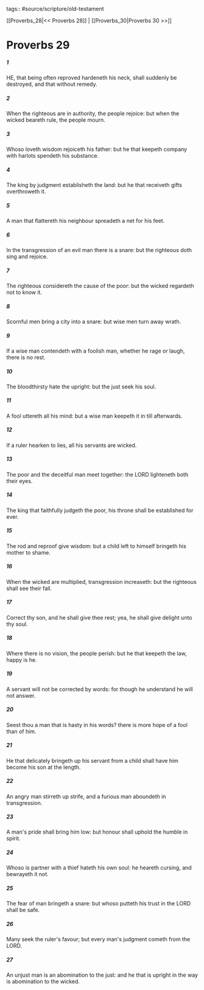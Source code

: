 tags:: #source/scripture/old-testament

[[Proverbs_28|<< Proverbs 28]] | [[Proverbs_30|Proverbs 30 >>]]

# Proverbs 29

##### 1

HE, that being often reproved hardeneth his neck, shall suddenly be destroyed, and that without remedy.

##### 2

When the righteous are in authority, the people rejoice: but when the wicked beareth rule, the people mourn.

##### 3

Whoso loveth wisdom rejoiceth his father: but he that keepeth company with harlots spendeth his substance.

##### 4

The king by judgment establisheth the land: but he that receiveth gifts overthroweth it.

##### 5

A man that flattereth his neighbour spreadeth a net for his feet.

##### 6

In the transgression of an evil man there is a snare: but the righteous doth sing and rejoice.

##### 7

The righteous considereth the cause of the poor: but the wicked regardeth not to know it.

##### 8

Scornful men bring a city into a snare: but wise men turn away wrath.

##### 9

If a wise man contendeth with a foolish man, whether he rage or laugh, there is no rest.

##### 10

The bloodthirsty hate the upright: but the just seek his soul.

##### 11

A fool uttereth all his mind: but a wise man keepeth it in till afterwards.

##### 12

If a ruler hearken to lies, all his servants are wicked.

##### 13

The poor and the deceitful man meet together: the LORD lighteneth both their eyes.

##### 14

The king that faithfully judgeth the poor, his throne shall be established for ever.

##### 15

The rod and reproof give wisdom: but a child left to himself bringeth his mother to shame.

##### 16

When the wicked are multiplied, transgression increaseth: but the righteous shall see their fall.

##### 17

Correct thy son, and he shall give thee rest; yea, he shall give delight unto thy soul.

##### 18

Where there is no vision, the people perish: but he that keepeth the law, happy is he.

##### 19

A servant will not be corrected by words: for though he understand he will not answer.

##### 20

Seest thou a man that is hasty in his words? there is more hope of a fool than of him.

##### 21

He that delicately bringeth up his servant from a child shall have him become his son at the length.

##### 22

An angry man stirreth up strife, and a furious man aboundeth in transgression.

##### 23

A man's pride shall bring him low: but honour shall uphold the humble in spirit.

##### 24

Whoso is partner with a thief hateth his own soul: he heareth cursing, and bewrayeth it not.

##### 25

The fear of man bringeth a snare: but whoso putteth his trust in the LORD shall be safe.

##### 26

Many seek the ruler's favour; but every man's judgment cometh from the LORD.

##### 27

An unjust man is an abomination to the just: and he that is upright in the way is abomination to the wicked.
